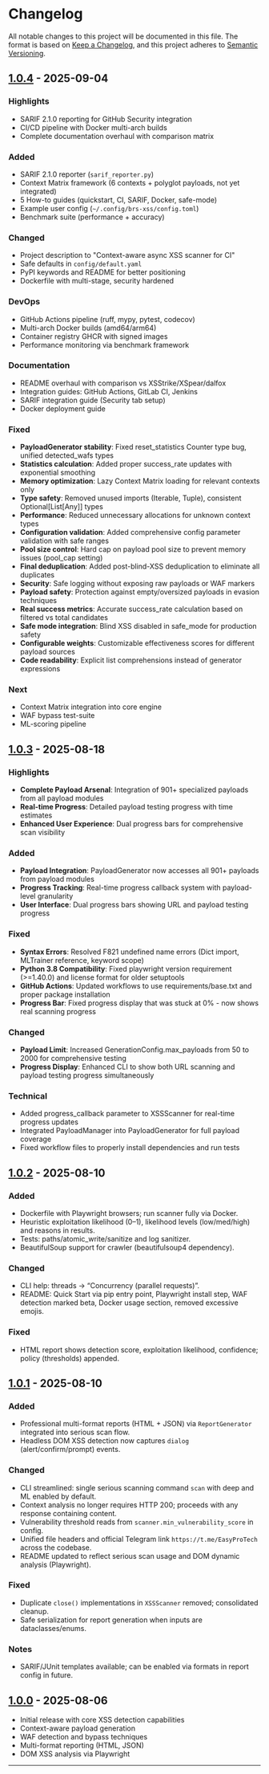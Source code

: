 # Changelog

All notable changes to this project will be documented in this file.
The format is based on [Keep a Changelog](https://keepachangelog.com/en/1.0.0/),
and this project adheres to [Semantic Versioning](https://semver.org/spec/v2.0.0.html).

## [1.0.4] - 2025-09-04

### Highlights
- SARIF 2.1.0 reporting for GitHub Security integration
- CI/CD pipeline with Docker multi-arch builds
- Complete documentation overhaul with comparison matrix

### Added
- SARIF 2.1.0 reporter (`sarif_reporter.py`)
- Context Matrix framework (6 contexts + polyglot payloads, not yet integrated)
- 5 How-to guides (quickstart, CI, SARIF, Docker, safe-mode)
- Example user config (`~/.config/brs-xss/config.toml`)
- Benchmark suite (performance + accuracy)

### Changed
- Project description to "Context-aware async XSS scanner for CI"
- Safe defaults in `config/default.yaml`
- PyPI keywords and README for better positioning
- Dockerfile with multi-stage, security hardened

### DevOps
- GitHub Actions pipeline (ruff, mypy, pytest, codecov)
- Multi-arch Docker builds (amd64/arm64)
- Container registry GHCR with signed images
- Performance monitoring via benchmark framework

### Documentation
- README overhaul with comparison vs XSStrike/XSpear/dalfox
- Integration guides: GitHub Actions, GitLab CI, Jenkins
- SARIF integration guide (Security tab setup)
- Docker deployment guide

### Fixed
- **PayloadGenerator stability**: Fixed reset_statistics Counter type bug, unified detected_wafs types
- **Statistics calculation**: Added proper success_rate updates with exponential smoothing
- **Memory optimization**: Lazy Context Matrix loading for relevant contexts only
- **Type safety**: Removed unused imports (Iterable, Tuple), consistent Optional[List[Any]] types
- **Performance**: Reduced unnecessary allocations for unknown context types
- **Configuration validation**: Added comprehensive config parameter validation with safe ranges
- **Pool size control**: Hard cap on payload pool size to prevent memory issues (pool_cap setting)
- **Final deduplication**: Added post-blind-XSS deduplication to eliminate all duplicates
- **Security**: Safe logging without exposing raw payloads or WAF markers
- **Payload safety**: Protection against empty/oversized payloads in evasion techniques
- **Real success metrics**: Accurate success_rate calculation based on filtered vs total candidates
- **Safe mode integration**: Blind XSS disabled in safe_mode for production safety
- **Configurable weights**: Customizable effectiveness scores for different payload sources
- **Code readability**: Explicit list comprehensions instead of generator expressions

### Next
- Context Matrix integration into core engine
- WAF bypass test-suite
- ML-scoring pipeline

## [1.0.3] - 2025-08-18

### Highlights
- **Complete Payload Arsenal**: Integration of 901+ specialized payloads from all payload modules
- **Real-time Progress**: Detailed payload testing progress with time estimates
- **Enhanced User Experience**: Dual progress bars for comprehensive scan visibility

### Added
- **Payload Integration**: PayloadGenerator now accesses all 901+ payloads from payload modules
- **Progress Tracking**: Real-time progress callback system with payload-level granularity
- **User Interface**: Dual progress bars showing URL and payload testing progress

### Fixed
- **Syntax Errors**: Resolved F821 undefined name errors (Dict import, MLTrainer reference, keyword scope)
- **Python 3.8 Compatibility**: Fixed playwright version requirement (>=1.40.0) and license format for older setuptools
- **GitHub Actions**: Updated workflows to use requirements/base.txt and proper package installation
- **Progress Bar**: Fixed progress display that was stuck at 0% - now shows real scanning progress

### Changed
- **Payload Limit**: Increased GenerationConfig.max_payloads from 50 to 2000 for comprehensive testing
- **Progress Display**: Enhanced CLI to show both URL scanning and payload testing progress simultaneously

### Technical
- Added progress_callback parameter to XSSScanner for real-time progress updates
- Integrated PayloadManager into PayloadGenerator for full payload coverage
- Fixed workflow files to properly install dependencies and run tests

## [1.0.2] - 2025-08-10
### Added
- Dockerfile with Playwright browsers; run scanner fully via Docker.
- Heuristic exploitation likelihood (0–1), likelihood levels (low/med/high) and reasons in results.
- Tests: paths/atomic_write/sanitize and log sanitizer.
- BeautifulSoup support for crawler (beautifulsoup4 dependency).

### Changed
- CLI help: threads → “Concurrency (parallel requests)”.
- README: Quick Start via pip entry point, Playwright install step, WAF detection marked beta, Docker usage section, removed excessive emojis.

### Fixed
- HTML report shows detection score, exploitation likelihood, confidence; policy (thresholds) appended.

## [1.0.1] - 2025-08-10
### Added
- Professional multi-format reports (HTML + JSON) via `ReportGenerator` integrated into serious scan flow.
- Headless DOM XSS detection now captures `dialog` (alert/confirm/prompt) events.

### Changed
- CLI streamlined: single serious scanning command `scan` with deep and ML enabled by default.
- Context analysis no longer requires HTTP 200; proceeds with any response containing content.
- Vulnerability threshold reads from `scanner.min_vulnerability_score` in config.
- Unified file headers and official Telegram link `https://t.me/EasyProTech` across the codebase.
- README updated to reflect serious scan usage and DOM dynamic analysis (Playwright).

### Fixed
- Duplicate `close()` implementations in `XSSScanner` removed; consolidated cleanup.
- Safe serialization for report generation when inputs are dataclasses/enums.

### Notes
- SARIF/JUnit templates available; can be enabled via formats in report config in future.

## [1.0.0] - 2025-08-06
- Initial release with core XSS detection capabilities
- Context-aware payload generation
- WAF detection and bypass techniques
- Multi-format reporting (HTML, JSON)
- DOM XSS analysis via Playwright

---

[1.0.4]: https://github.com/EPTLLC/brs-xss/compare/v1.0.3...v1.0.4
[1.0.3]: https://github.com/EPTLLC/brs-xss/compare/v1.0.2...v1.0.3
[1.0.2]: https://github.com/EPTLLC/brs-xss/compare/v1.0.1...v1.0.2
[1.0.1]: https://github.com/EPTLLC/brs-xss/compare/v1.0.0...v1.0.1
[1.0.0]: https://github.com/EPTLLC/brs-xss/releases/tag/v1.0.0
